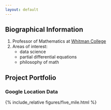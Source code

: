 ```yaml
---
layout: default
---
```


## Biographical Information
1. Professor of Mathematics at [Whitman College](https://www.whitman.edu)
1. Areas of interest:
	* data science
	* partial differential equations
	* philosophy of math

## Project Portfolio

### Google Location Data

{% include_relative figures/five_mile.html %}

